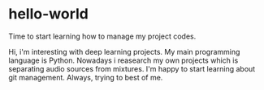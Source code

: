 # hello-world
Time to start learning how to manage my project codes.

Hi, i'm interesting with deep learning projects.
My main programming language is Python.
Nowadays i reasearch my own projects which is separating audio sources from mixtures.
I'm happy to start learning about git management.
Always, trying to best of me.
